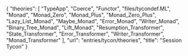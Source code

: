 {
    "theories": [
        "TypeApp",
        "Coerce",
        "Functor",
        "files/tycondef.ML",
        "Monad",
        "Monad_Zero",
        "Monad_Plus",
        "Monad_Zero_Plus",
        "Lazy_List_Monad",
        "Maybe_Monad",
        "Error_Monad",
        "Writer_Monad",
        "Binary_Tree_Monad",
        "Lift_Monad",
        "Resumption_Transformer",
        "State_Transformer",
        "Error_Transformer",
        "Writer_Transformer",
        "Monad_Transformer"
    ],
    "url": "entries/tycon/theories",
    "title": "Session Tycon"
}